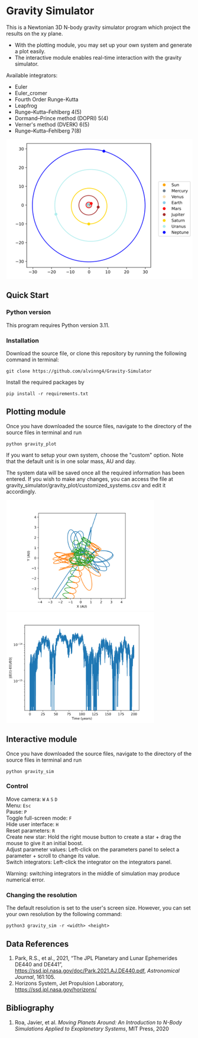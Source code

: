 # Gravity Simulator
This is a Newtonian 3D N-body gravity simulator program which project the results on the xy plane.
* With the plotting module, you may set up your own system and generate a plot easily.
* The interactive module enables real-time interaction with the gravity simulator.

Available integrators:
* Euler
* Euler_cromer
* Fourth Order Runge-Kutta
* Leapfrog
* Runge–Kutta–Fehlberg 4(5)
* Dormand–Prince method (DOPRI) 5(4)
* Verner's method (DVERK) 6(5)
* Runge–Kutta–Fehlberg 7(8)

<img src="gravity_plot/examples/solar_system.svg" alt="Image" width="600">

## Quick Start
### Python version
This program requires Python version 3.11. 

### Installation
Download the source file, or clone this repository by running the following command in terminal:
```
git clone https://github.com/alvinng4/Gravity-Simulator
```
Install the required packages by
```
pip install -r requirements.txt
```
## Plotting module
Once you have downloaded the source files, navigate to the directory of the source files in terminal and run
```
python gravity_plot
```
If you want to setup your own system, choose the "custom" option.
Note that the default unit is in one solar mass, AU and day.

The system data will be saved once all the required information has been entered.
If you wish to make any changes, you can access the file at gravity_simulator/gravity_plot/customized_systems.csv and edit it accordingly.

<img src="gravity_plot/examples/pyth-3-body.svg" alt="Image" width="400">
<img src="gravity_plot/examples/solar_system_rel_energy.svg" alt="Image" width="400">

## Interactive module
Once you have downloaded the source files, navigate to the directory of the source files in terminal and run
```
python gravity_sim
```
### Control
Move camera: `W` `A` `S` `D`\
Menu: `Esc`\
Pause: `P`\
Toggle full-screen mode: `F`\
Hide user interface: `H`\
Reset parameters: `R`\
Create new star: 
Hold the right mouse button to create a star + drag the mouse to give it an initial boost.\
Adjust parameter values: Left-click on the parameters panel to select a parameter + scroll to change its value.\
Switch integrators: Left-click the integrator on the integrators panel.

Warning: switching integrators in the middle of simulation may produce numerical error.
### Changing the resolution
The default resolution is set to the user's screen size. However, you can set your own resolution by the following command:
```
python3 gravity_sim -r <width> <height>
```
## Data References
1. Park, R.S., et al., 2021, “The JPL Planetary and Lunar Ephemerides DE440 and DE441”, https://ssd.jpl.nasa.gov/doc/Park.2021.AJ.DE440.pdf, *Astronomical Journal*, 161:105.
2. Horizons System, Jet Propulsion Laboratory, https://ssd.jpl.nasa.gov/horizons/

## Bibliography
1. Roa, Javier, et al. *Moving Planets Around: An Introduction to N-Body Simulations Applied to Exoplanetary Systems*, MIT Press, 2020
